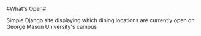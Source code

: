 #What's Open#

Simple Django site displaying which dining locations are currently open on George Mason University's campus
